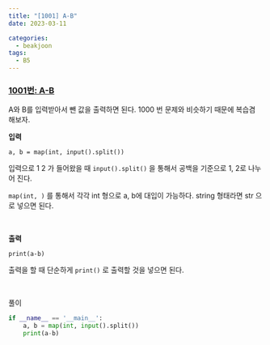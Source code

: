 ```yaml
---
title: "[1001] A-B"
date: 2023-03-11

categories:
  - beakjoon
tags:
  - B5
---
```


### [1001번: A-B](https://www.acmicpc.net/problem/1001)
A와 B를 입력받아서 뺀 값을 출력하면 된다. 1000 번 문제와 비슷하기 때문에 복습겸 해보자.


**입력**

`a, b = map(int, input().split())`

입력으로 1 2 가 들어왔을 때
`input().split()` 을 통해서 공백을 기준으로 1, 2로 나누어 진다.

`map(int, )` 를 통해서 각각 int 형으로 a, b에 대입이 가능하다.
string 형태라면 str 으로 넣으면 된다.

<br>

**출력**

`print(a-b)`

출력을 할 때 단순하게 `print()` 로 출력할 것을 넣으면 된다.
    
<br>

풀이
    
```python
if __name__ == '__main__':
    a, b = map(int, input().split())
    print(a-b)
```
